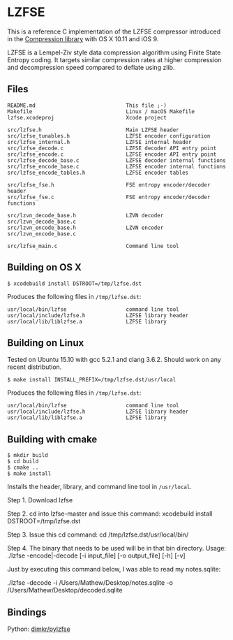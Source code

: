 LZFSE
=====

This is a reference C implementation of the LZFSE compressor introduced in the
[Compression library](https://developer.apple.com/library/mac/documentation/Performance/Reference/Compression/index.html) with OS X 10.11 and iOS 9.

LZFSE is a Lempel-Ziv style data compression algorithm using Finite State Entropy coding.
It targets similar compression rates at higher compression and decompression speed compared to deflate using zlib.

Files
-----
    README.md                             This file ;-)
    Makefile                              Linux / macOS Makefile
    lzfse.xcodeproj                       Xcode project

    src/lzfse.h                           Main LZFSE header
    src/lzfse_tunables.h                  LZFSE encoder configuration
    src/lzfse_internal.h                  LZFSE internal header
    src/lzfse_decode.c                    LZFSE decoder API entry point
    src/lzfse_encode.c                    LZFSE encoder API entry point
    src/lzfse_decode_base.c               LZFSE decoder internal functions
    src/lzfse_encode_base.c               LZFSE encoder internal functions
    src/lzfse_encode_tables.h             LZFSE encoder tables

    src/lzfse_fse.h                       FSE entropy encoder/decoder header
    src/lzfse_fse.c                       FSE entropy encoder/decoder functions
    
    src/lzvn_decode_base.h                LZVN decoder
    src/lzvn_decode_base.c
    src/lzvn_encode_base.h                LZVN encoder
    src/lzvn_encode_base.c
    
    src/lzfse_main.c                      Command line tool

Building on OS X
----------------

    $ xcodebuild install DSTROOT=/tmp/lzfse.dst

Produces the following files in `/tmp/lzfse.dst`:

    usr/local/bin/lzfse                   command line tool
    usr/local/include/lzfse.h             LZFSE library header
    usr/local/lib/liblzfse.a              LZFSE library

Building on Linux
-----------------

Tested on Ubuntu 15.10 with gcc 5.2.1 and clang 3.6.2. Should work on any recent distribution.

    $ make install INSTALL_PREFIX=/tmp/lzfse.dst/usr/local

Produces the following files in `/tmp/lzfse.dst`:

    usr/local/bin/lzfse                   command line tool
    usr/local/include/lzfse.h             LZFSE library header
    usr/local/lib/liblzfse.a              LZFSE library

Building with cmake
-------------------

    $ mkdir build
    $ cd build
    $ cmake ..
    $ make install

Installs the header, library, and command line tool in `/usr/local`.

Step 1. Download lzfse

Step 2. cd into lzfse-master and issue this command: xcodebuild install DSTROOT=/tmp/lzfse.dst

Step 3. Issue this cd command: cd /tmp/lzfse.dst/usr/local/bin/

Step 4. The binary that needs to be used will be in that bin directory.
Usage: ./lzfse -encode|-decode [-i input_file] [-o output_file] [-h] [-v]

Just by executing this command below, I was able to read my notes.sqlite:

 ./lzfse -decode -i /Users/Mathew/Desktop/notes.sqlite -o  /Users/Mathew/Desktop/decoded.sqlite

Bindings
--------

Python: [dimkr/pylzfse](https://github.com/dimkr/pylzfse)

